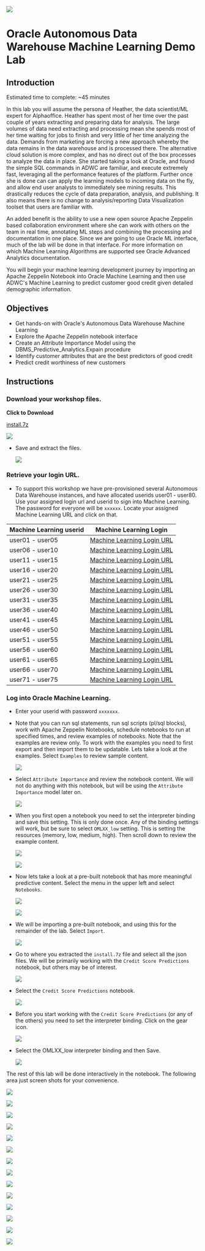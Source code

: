   ![](images/ml/001.png)

# Oracle Autonomous Data Warehouse Machine Learning Demo Lab

## Introduction
Estimated time to complete: ~45 minutes

In this lab you will assume the persona of Heather, the data scientist/ML expert for Alphaoffice. Heather has spent most of her time over the past couple of years extracting and preparing data for analysis. The large volumes of data need extracting and processing mean she spends most of her time waiting for jobs to finish and very little of her time analyzing the data. Demands from marketing are forcing a new approach whereby the data remains in the data warehouse and is processed there. The alternative cloud solution is more complex, and has no direct out of the box processes to analyze the data in place. She started taking a look at Oracle, and found the simple SQL commands in ADWC are familiar, and execute extremely fast, leveraging all the performance features of the platform. Further once she is done can can apply the learning models to incoming data on the fly, and allow end user analysts to immediately see mining results. This drastically reduces the cycle of data preparation, analysis, and publishing. It also means there is no change to analysis/reporting Data Visualization toolset that users are familiar with.

An added benefit is the ability to use a new open source Apache Zeppelin based collaboration environment where she can work with others on the team in real time, annotating ML steps and combining the processing and documentation in one place. Since we are going to use Oracle ML interface, much of the lab will be done in that interface. For more information on which Machine Learning Algorithms are supported see Oracle Advanced Analytics documentation.

You will begin your machine learning development journey by importing an Apache Zeppelin Notebook into Oracle Machine Learning and then use ADWC's Machine Learning to predict customer good credit given detailed demographic information.

## Objectives

- Get hands-on with Oracle's Autonomous Data Warehouse Machine Learning
- Explore the Apache Zeppelin notebook interface
- Create an Attribute Importance Model using the DBMS_Predictive_Analytics.Expain procedure
- Identify customer attributes that are the best predictors of good credit
- Predict credit worthiness of new customers

## Instructions

### Download your workshop files.  

**Click to Download**

[install.7z](https://dgcameron.github.io/adwcml_oow/install.7z)

  ![](images/ml/001.1.png)

- Save and extract the files.

  ![](images/ml/001.2.png)

### Retrieve your login URL.

- To support this workshop we have pre-provisioned several Autonomous Data Warehouse instances, and have allocated userids user01 - user80.  Use your assigned login url and userid to sign into Machine Learning.  The password for everyone will be `xxxxxx`.  Locate your assigned Machine Learning URL and click on that.

|Machine Learning userid|Machine Learning Login|
|---|---|
|user01 - user05|<a href="https://adb.us-phoenix-1.oraclecloud.com/omlusers/login.html?tenant=OCID1.TENANCY.OC1..AAAAAAAANH7SZ33FSOTVGGJY7VAY5MDCUFXV5YHLVVLJU7WCLOJR5GWQXQ7Q&database=OML1&redirect_uri=https://adb.us-phoenix-1.oraclecloud.com/omlusers/api/oauth2/v1/login" target="_blank">Machine Learning Login URL</a>|
|user06 - user10|<a href="https://adb.us-phoenix-1.oraclecloud.com/omlusers/login.html?tenant=OCID1.TENANCY.OC1..AAAAAAAANH7SZ33FSOTVGGJY7VAY5MDCUFXV5YHLVVLJU7WCLOJR5GWQXQ7Q&database=OML2&redirect_uri=https://adb.us-phoenix-1.oraclecloud.com/omlusers/api/oauth2/v1/login" target="_blank">Machine Learning Login URL</a>|
|user11 - user15|<a href="https://adb.us-phoenix-1.oraclecloud.com/omlusers/login.html?tenant=OCID1.TENANCY.OC1..AAAAAAAANH7SZ33FSOTVGGJY7VAY5MDCUFXV5YHLVVLJU7WCLOJR5GWQXQ7Q&database=OML3&redirect_uri=https://adb.us-phoenix-1.oraclecloud.com/omlusers/api/oauth2/v1/login" target="_blank">Machine Learning Login URL</a>|
|user16 - user20|<a href="https://adb.us-phoenix-1.oraclecloud.com/omlusers/login.html?tenant=OCID1.TENANCY.OC1..AAAAAAAANH7SZ33FSOTVGGJY7VAY5MDCUFXV5YHLVVLJU7WCLOJR5GWQXQ7Q&database=OML4&redirect_uri=https://adb.us-phoenix-1.oraclecloud.com/omlusers/api/oauth2/v1/login" target="_blank">Machine Learning Login URL</a>|
|user21 - user25|<a href="https://adb.us-phoenix-1.oraclecloud.com/omlusers/login.html?tenant=OCID1.TENANCY.OC1..AAAAAAAANH7SZ33FSOTVGGJY7VAY5MDCUFXV5YHLVVLJU7WCLOJR5GWQXQ7Q&database=OML5&redirect_uri=https://adb.us-phoenix-1.oraclecloud.com/omlusers/api/oauth2/v1/login" target="_blank">Machine Learning Login URL</a>|
|user26 - user30|<a href="https://adb.us-phoenix-1.oraclecloud.com/omlusers/login.html?tenant=OCID1.TENANCY.OC1..AAAAAAAANH7SZ33FSOTVGGJY7VAY5MDCUFXV5YHLVVLJU7WCLOJR5GWQXQ7Q&database=OML6&redirect_uri=https://adb.us-phoenix-1.oraclecloud.com/omlusers/api/oauth2/v1/login" target="_blank">Machine Learning Login URL</a>|
|user31 - user35|<a href="https://adb.us-phoenix-1.oraclecloud.com/omlusers/login.html?tenant=OCID1.TENANCY.OC1..AAAAAAAANH7SZ33FSOTVGGJY7VAY5MDCUFXV5YHLVVLJU7WCLOJR5GWQXQ7Q&database=OML7&redirect_uri=https://adb.us-phoenix-1.oraclecloud.com/omlusers/api/oauth2/v1/login" target="_blank">Machine Learning Login URL</a>|
|user36 - user40|<a href="https://adb.us-phoenix-1.oraclecloud.com/omlusers/login.html?tenant=OCID1.TENANCY.OC1..AAAAAAAANH7SZ33FSOTVGGJY7VAY5MDCUFXV5YHLVVLJU7WCLOJR5GWQXQ7Q&database=OML8&redirect_uri=https://adb.us-phoenix-1.oraclecloud.com/omlusers/api/oauth2/v1/login" target="_blank">Machine Learning Login URL</a>|
|user41 - user45|<a href="https://adb.us-phoenix-1.oraclecloud.com/omlusers/login.html?tenant=OCID1.TENANCY.OC1..AAAAAAAANH7SZ33FSOTVGGJY7VAY5MDCUFXV5YHLVVLJU7WCLOJR5GWQXQ7Q&database=OML9&redirect_uri=https://adb.us-phoenix-1.oraclecloud.com/omlusers/api/oauth2/v1/login" target="_blank">Machine Learning Login URL</a>|
|user46 - user50|<a href="https://adb.us-phoenix-1.oraclecloud.com/omlusers/login.html?tenant=OCID1.TENANCY.OC1..AAAAAAAANH7SZ33FSOTVGGJY7VAY5MDCUFXV5YHLVVLJU7WCLOJR5GWQXQ7Q&database=OML10&redirect_uri=https://adb.us-phoenix-1.oraclecloud.com/omlusers/api/oauth2/v1/login" target="_blank">Machine Learning Login URL</a>|
|user51 - user55|<a href="https://adb.us-phoenix-1.oraclecloud.com/omlusers/login.html?tenant=OCID1.TENANCY.OC1..AAAAAAAANH7SZ33FSOTVGGJY7VAY5MDCUFXV5YHLVVLJU7WCLOJR5GWQXQ7Q&database=OML11&redirect_uri=https://adb.us-phoenix-1.oraclecloud.com/omlusers/api/oauth2/v1/login" target="_blank">Machine Learning Login URL</a>|
|user56 - user60|<a href="https://adb.us-phoenix-1.oraclecloud.com/omlusers/login.html?tenant=OCID1.TENANCY.OC1..AAAAAAAANH7SZ33FSOTVGGJY7VAY5MDCUFXV5YHLVVLJU7WCLOJR5GWQXQ7Q&database=OML12&redirect_uri=https://adb.us-phoenix-1.oraclecloud.com/omlusers/api/oauth2/v1/login" target="_blank">Machine Learning Login URL</a>|
|user61 - user65|<a href="https://adb.us-phoenix-1.oraclecloud.com/omlusers/login.html?tenant=OCID1.TENANCY.OC1..AAAAAAAANH7SZ33FSOTVGGJY7VAY5MDCUFXV5YHLVVLJU7WCLOJR5GWQXQ7Q&database=OML13&redirect_uri=https://adb.us-phoenix-1.oraclecloud.com/omlusers/api/oauth2/v1/login" target="_blank">Machine Learning Login URL</a>|
|user66 - user70|<a href="https://adb.us-phoenix-1.oraclecloud.com/omlusers/login.html?tenant=OCID1.TENANCY.OC1..AAAAAAAANH7SZ33FSOTVGGJY7VAY5MDCUFXV5YHLVVLJU7WCLOJR5GWQXQ7Q&database=OML14&redirect_uri=https://adb.us-phoenix-1.oraclecloud.com/omlusers/api/oauth2/v1/login" target="_blank">Machine Learning Login URL</a>|
|user71 - user75|<a href="https://adb.us-phoenix-1.oraclecloud.com/omlusers/login.html?tenant=OCID1.TENANCY.OC1..AAAAAAAANH7SZ33FSOTVGGJY7VAY5MDCUFXV5YHLVVLJU7WCLOJR5GWQXQ7Q&database=OML15&redirect_uri=https://adb.us-phoenix-1.oraclecloud.com/omlusers/api/oauth2/v1/login" target="_blank">Machine Learning Login URL</a>|

### Log into Oracle Machine Learning.

- Enter your userid with password `xxxxxxx`.

- Note that you can run sql statements, run sql scripts (pl/sql blocks), work with Apache Zeppelin Notebooks, schedule notebooks to run at specified times, and review examples of notebooks.  Note that the examples are review only.  To work with the examples you need to first export and then import them to be updatable.  Lets take a look at the examples.  Select `Examples` to review sample content.

  ![](images/ml/003.png)

- Select `Attribute Importance` and review the notebook content.  We will not do anything with this notebook, but will be using the `Attribute Importance` model later on.

  ![](images/ml/004.png)

- When you first open a notebook you need to set the interpreter binding and save this setting.  This is only done once.  Any of the binding settings will work, but be sure to select `OMLXX_low` setting.  This is setting the resources (memory, low, medium, high).  Then scroll down to review the example content.

  ![](images/ml/005.png)

  ![](images/ml/005.1.png)

- Now lets take a look at a pre-built notebook that has more meaningful predictive content.  Select the menu in the upper left and select `Notebooks`.

  ![](images/ml/006.png)

  ![](images/ml/007.png)

- We will be importing a pre-built notebook, and using this for the remainder of the lab.  Select `Import`.

  ![](images/ml/008.png)

- Go to where you extracted the `install.7z` file and select all the json files.  We will be primarily working with the `Credit Score Predictions` notebook, but others may be of interest.

  ![](images/ml/009.png)

- Select the `Credit Score Predictions` notebook.

  ![](images/ml/010.png)

- Before you start working with the `Credit Score Predictions` (or any of the others) you need to set the interpreter binding.  Click on the gear icon.

  ![](images/ml/011.png)

- Select the OMLXX_low interpreter binding and then Save.

  ![](images/ml/012.png)

The rest of this lab will be done interactively in the notebook.  The following area just screen shots for your convenience.

![](images/ml/013.png)

![](images/ml/014.png)

![](images/ml/015.png)

![](images/ml/016.png)

![](images/ml/017.png)

![](images/ml/018.png)

![](images/ml/019.png)

![](images/ml/020.png)

![](images/ml/021.png)

![](images/ml/022.png)

![](images/ml/023.png)

![](images/ml/024.png)

![](images/ml/025.png)

![](images/ml/026.png)